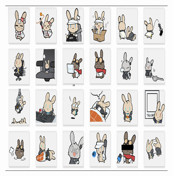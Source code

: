 <table border="0">
  <tr>
    <td align="center">
      <img src="../../image/Arknights_rabbit/rabbit_01.jpg" height="120" width="120" />
    </td>
    <td align="center">
      <img src="../../image/Arknights_rabbit/rabbit_02.jpg" height="120" width="120" />
    </td>
    <td align="center">
      <img src="../../image/Arknights_rabbit/rabbit_03.jpg" height="120" width="120" />
    </td>
    <td align="center">
      <img src="../../image/Arknights_rabbit/rabbit_04.jpg" height="120" width="120" />
    </td>
    <td align="center">
      <img src="../../image/Arknights_rabbit/rabbit_05.jpg" height="120" width="120" />
    </td>
    <td align="center">
      <img src="../../image/Arknights_rabbit/rabbit_06.jpg" height="120" width="120" />
    </td>
  </tr>
  <tr>
    <td align="center">
      <img src="../../image/Arknights_rabbit/rabbit_07.jpg" height="120" width="120" />
    </td>
    <td align="center">
      <img src="../../image/Arknights_rabbit/rabbit_08.jpg" height="120" width="120" />
    </td>
    <td align="center">
      <img src="../../image/Arknights_rabbit/rabbit_09.jpg" height="120" width="120" />
    </td>
    <td align="center">
      <img src="../../image/Arknights_rabbit/rabbit_10.jpg" height="120" width="120" />
    </td>
    <td align="center">
      <img src="../../image/Arknights_rabbit/rabbit_11.jpg" height="120" width="120" />
    </td>
    <td align="center">
      <img src="../../image/Arknights_rabbit/rabbit_12.jpg" height="120" width="120" />
    </td>
  </tr>
  <tr>
    <td align="center">
      <img src="../../image/Arknights_rabbit/rabbit_13.jpg" height="120" width="120" />
    </td>
    <td align="center">
      <img src="../../image/Arknights_rabbit/rabbit_14.jpg" height="120" width="120" />
    </td>
    <td align="center">
      <img src="../../image/Arknights_rabbit/rabbit_15.jpg" height="120" width="120" />
    </td>
    <td align="center">
      <img src="../../image/Arknights_rabbit/rabbit_16.jpg" height="120" width="120" />
    </td>
    <td align="center">
      <img src="../../image/Arknights_rabbit/rabbit_17.jpg" height="120" width="120" />
    </td>
    <td align="center">
      <img src="../../image/Arknights_rabbit/rabbit_18.jpg" height="120" width="120" />
    </td>
  </tr>
  <tr>
    <td align="center">
      <img src="../../image/Arknights_rabbit/rabbit_19.jpg" height="120" width="120" />
    </td>
    <td align="center">
      <img src="../../image/Arknights_rabbit/rabbit_20.jpg" height="120" width="120" />
    </td>
    <td align="center">
      <img src="../../image/Arknights_rabbit/rabbit_21.jpg" height="120" width="120" />
    </td>
    <td align="center">
      <img src="../../image/Arknights_rabbit/rabbit_22.jpg" height="120" width="120" />
    </td>
    <td align="center">
      <img src="../../image/Arknights_rabbit/rabbit_23.jpg" height="120" width="120" />
    </td>
    <td align="center">
      <img src="../../image/Arknights_rabbit/rabbit_24.jpg" height="120" width="120" />
    </td>
  </tr>
</table>
